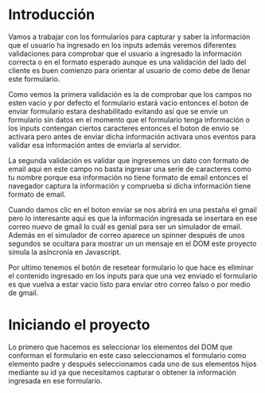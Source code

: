 # Introducción
Vamos a trabajar con los formularios para capturar y saber la información que el usuario ha ingresado en los inputs además veremos diferentes validaciones para comprobar que el usuario a ingresado la información correcta o en el formato esperado aunque es una validación del lado del cliente es buen comienzo para orientar al usuario de como debe de llenar este formulario.

Como vemos la primera validación es la de comprobar que los campos no esten vacio y por defecto el formulario estará vacio entonces el boton de enviar formulario estara deshabilitado evitando así que se envie un formulario sin datos en el momento que el formulario tenga información o los inputs contengan ciertos caracteres entonces el boton de envio se activara pero antes de enviar dicha información activara unos eventos para validar esa información antes de enviarla al servidor.

La segunda validación es validar que ingresemos un dato con formato de email aqui en este campo no basta ingresar una serie de caracteres como tu nombre porque esa información no tiene formato de email entonces el navegador captura la información y comprueba si dicha información tiene formato de email.

Cuando damos clic en el boton enviar se nos abrirá en una pestaña el gmail pero lo interesante aquí es que la información ingresada se insertara en ese correo nuevo de gmail lo cuál es genial para ser un simulador de email. Además en el simulador de correo aparece un spinner después de unos segundos se ocultara para mostrar un un mensaje en el DOM este proyecto simula la asíncronía en Javascript.

Por ultimo tenemos el botón de resetear formulario lo que hace es eliminar el contenido ingresado en los inputs para que una vez enviado el formulario es que vuelva a estar vacio listo para enviar otro correo falso o por medio de gmail.

# Iniciando el proyecto
Lo primero que hacemos es seleccionar los elementos del DOM que conforman el formulario en este caso seleccionamos el formulario como elemento padre y después seleccionamos cada uno de sus elementos hijos mediante su id ya que necesitamos capturar o obtener la información ingresada en ese formulario. 

